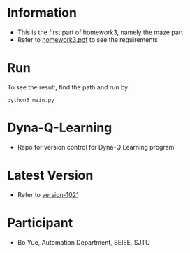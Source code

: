 # Information
- This is the first part of homework3, namely the maze part
- Refer to [homework3.pdf](https://github.com/Bobyue0118/Dyna-Q-Learning/blob/master/homework3.pdf) to see the requirements
# Run
To see the result, find the path and run by:
```
python3 main.py  
 ```  
# Dyna-Q-Learning
- Repo for version control for Dyna-Q Learning program.  
# Latest Version
- Refer to [version-1021](https://github.com/Bobyue0118/Dyna-Q-Learning/tree/master/version-1021)
# Participant
- Bo Yue, Automation Department, SEIEE, SJTU
